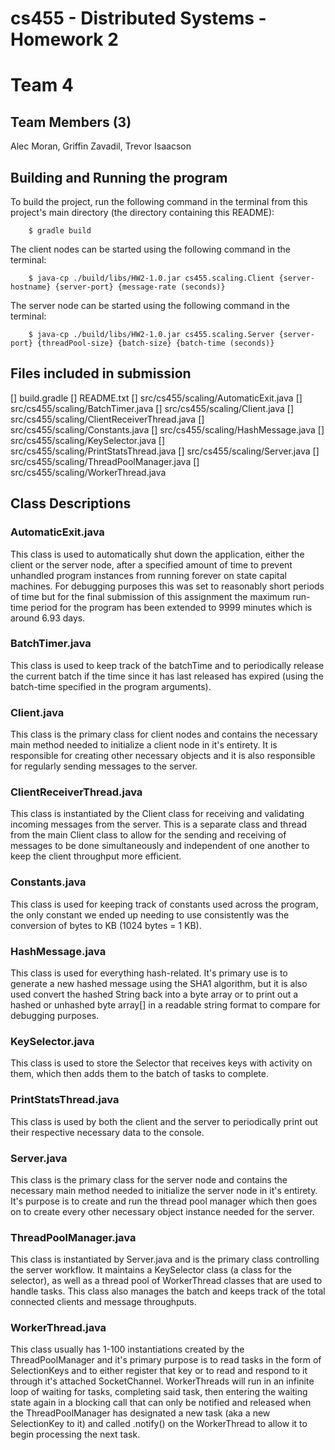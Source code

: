 # cs455 - Distributed Systems - Homework 2

# Team 4
## Team Members (3)
Alec Moran,
Griffin Zavadil, 
Trevor Isaacson 

## Building and Running the program

To build the project, run the following command in the terminal from this project's main directory (the directory containing this README): 
```
    $ gradle build           
```

The client nodes can be started using the following command in the terminal:
```
    $ java-cp ./build/libs/HW2-1.0.jar cs455.scaling.Client {server-hostname} {server-port} {message-rate (seconds)}
```

The server node can be started using the following command in the terminal:
```
    $ java-cp ./build/libs/HW2-1.0.jar cs455.scaling.Server {server-port} {threadPool-size} {batch-size} {batch-time (seconds)}
```

## Files included in submission
[] build.gradle
[] README.txt
[] src/cs455/scaling/AutomaticExit.java
[] src/cs455/scaling/BatchTimer.java
[] src/cs455/scaling/Client.java
[] src/cs455/scaling/ClientReceiverThread.java
[] src/cs455/scaling/Constants.java
[] src/cs455/scaling/HashMessage.java
[] src/cs455/scaling/KeySelector.java
[] src/cs455/scaling/PrintStatsThread.java
[] src/cs455/scaling/Server.java
[] src/cs455/scaling/ThreadPoolManager.java
[] src/cs455/scaling/WorkerThread.java


## Class Descriptions

### AutomaticExit.java
This class is used to automatically shut down the application, either the client or the server node, after a specified amount of time to prevent unhandled program instances from running forever on state capital machines. For debugging purposes this was set to reasonably short periods of time but for the final submission of this assignment the maximum run-time period for the program has been extended to 9999 minutes which is around 6.93 days.

### BatchTimer.java
This class is used to keep track of the batchTime and to periodically release the current batch if the time since it has last released has expired (using the batch-time specified in the program arguments).

### Client.java
This class is the primary class for client nodes and contains the necessary main method needed to initialize a client node in it's entirety. It is responsible for creating other necessary objects and it is also responsible for regularly sending messages to the server.

### ClientReceiverThread.java
This class is instantiated by the Client class for receiving and validating incoming messages from the server. This is a separate class and thread from the main Client class to allow for the sending and receiving of messages to be done simultaneously and independent of one another to keep the client throughput more efficient.

### Constants.java
This class is used for keeping track of constants used across the program, the only constant we ended up needing to use consistently was the conversion of bytes to KB (1024 bytes = 1 KB).

### HashMessage.java
This class is used for everything hash-related. It's primary use is to generate a new hashed message using the SHA1 algorithm, but it is also used convert the hashed String back into a byte array or to print out a hashed or unhashed byte array[] in a readable string format to compare for debugging purposes.

### KeySelector.java
This class is used to store the Selector that receives keys with activity on them, which then adds them to the batch of tasks to complete.

### PrintStatsThread.java
This class is used by both the client and the server to periodically print out their respective necessary data to the console.

### Server.java
This class is the primary class for the server node and contains the necessary main method needed to initialize the server node in it's entirety. It's purpose is to create and run the thread pool manager which then goes on to create every other necessary object instance needed for the server.

### ThreadPoolManager.java
This class is instantiated by Server.java and is the primary class controlling the server workflow. It maintains a KeySelector class (a class for the selector), as well as a thread pool of WorkerThread classes that are used to handle tasks. This class also manages the batch and keeps track of the total connected clients and message throughputs.

### WorkerThread.java
This class usually has 1-100 instantiations created by the ThreadPoolManager and it's primary purpose is to read tasks in the form of SelectionKeys and to either register that key or to read and respond to it through it's attached SocketChannel. WorkerThreads will run in an infinite loop of waiting for tasks, completing said task, then entering the waiting state again in a blocking call that can only be notified and released when the ThreadPoolManager has designated a new task (aka a new SelectionKey to it) and called .notify() on the WorkerThread to allow it to begin processing the next task.